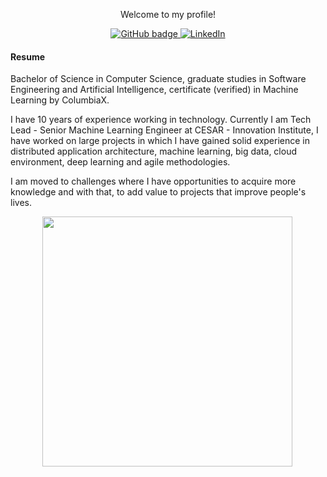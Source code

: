 <p align="center">Welcome to my profile!</p>

<p align="center">
  <a href="https://github.com/macio-matheus" target="_blank">
    <img src="https://img.shields.io/badge/-Github-000?style=for-the-badge&logo=Github&logoColor=white&link=https://github.com/macio-matheus" alt="GitHub badge" />
  </a>
  <a href="https://www.linkedin.com/in/macioarruda">
    <img src="https://img.shields.io/badge/-LinkedIn-blue?style=for-the-badge&logo=Linkedin&logoColor=white&link=https://www.linkedin.com/in/macioarruda/" alt="LinkedIn" />
  </a>
</p>

#### Resume

<p>Bachelor of Science in Computer Science, graduate studies in Software Engineering and Artificial Intelligence, certificate (verified) in Machine Learning by ColumbiaX.

I have 10 years of experience working in technology. Currently I am Tech Lead - Senior Machine Learning Engineer at CESAR - Innovation Institute, I have worked on large projects in which I have gained solid experience in distributed application architecture, machine learning, big data, cloud environment, deep learning and agile methodologies.

I am moved to challenges where I have opportunities to acquire more knowledge and with that, to add value to projects that improve people's lives. 
</p>

<div style="display:flex; flex-direction: row; align-items: center; justify-content: space-around">
  <img width="400px" align="left" alt="" src="https://github-readme-stats.vercel.app/api/top-langs/?username=macio-matheus&theme=blue-green" />
</div>
